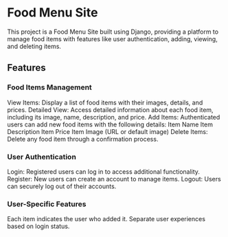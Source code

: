 # Food Menu Site
This project is a Food Menu Site built using Django, providing a platform to manage food items with features like user authentication, adding, viewing, and deleting items.

## Features
### Food Items Management
View Items: Display a list of food items with their images, details, and prices.
Detailed View: Access detailed information about each food item, including its image, name, description, and price.
Add Items: Authenticated users can add new food items with the following details:
Item Name
Item Description
Item Price
Item Image (URL or default image)
Delete Items: Delete any food item through a confirmation process.

### User Authentication
Login: Registered users can log in to access additional functionality.
Register: New users can create an account to manage items.
Logout: Users can securely log out of their accounts.

### User-Specific Features
Each item indicates the user who added it.
Separate user experiences based on login status.
